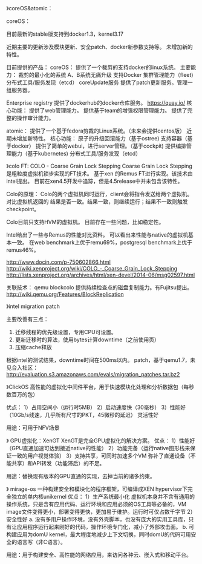 》coreOS&atomic： 

coreOS： 

目前最新的stable版支持到docker1.3，kernel3.17 

近期主要的更新涉及模块更新、安全patch、docker新参数支持等。 
未增加新的特性。 

目前提供的产品： 
coreOS： 
        提供了一个裁剪的支持docker的linux系统。 
        主要能力： 
                裁剪的最小化的系统 
                A、B系统无痛升级 
                支持Docker 
                集群管理能力（fleet) 
                分布式工具/服务发现（etcd） 
coreUpdate服务 
        提供了patch更新服务。管理一组服务器。 

Enterprise registry 
        提供了dockerhub的docker仓库服务。 
        https://quay.io/ 
        核心功能： 
                提供了web管理能力。 
                提供基于team的增强权限管理能力。 
                提供了完整的操作审计能力。 


atomic： 
提供了一个基于fedora剪裁的Linux系统。（未来会提供centos版） 
近期未增加新特性。 
        核心功能： 
                原子的升级回滚能力（基于ostree) 
                支持容器（基于docker） 
                提供了简单的webui，进行server管理。（基于cockpit) 
                提供编排管理能力（基于kubernetes) 
                分布式工具/服务发现（etcd） 
                


》colo FT: 
COLO - Coarse Grain Lock Stepping 
Coarse Grain Lock Stepping是粗粒度虚拟机锁步实现的FT技术。 
基于xen 的Remus FT进行实现。该技术由intel提出。 
目前在xen4.5开发中追踪，但是4.5release中并未包含该特性。 

Colo的原理： 
Colo的两个虚拟机同时运行，client会将指令发送给两个虚拟机。对比虚拟机返回的 
结果是否一致。结果一致，则继续运行；结果不一致则触发checkpoint。 

Colo目前只支持HVM的虚拟机。 
目前存在一些问题，比如稳定性。 

Intel给出了一些与Remus的性能对比资料。 
可以看出来性能与native的虚拟机基本一致。 
在web benchmark上优于remu69%，postgresql benchmark上优于remus46%。 

http://www.docin.com/p-750602866.html 
http://wiki.xenproject.org/wiki/COLO_-_Coarse_Grain_Lock_Stepping 
http://lists.xenproject.org/archives/html/xen-devel/2014-06/msg02597.html 


关联技术： 
qemu  blockcolo 
提供持续检查点的磁盘复制能力。有Fujitsu提出。 
http://wiki.qemu.org/Features/BlockReplication 



》intel migration patch 
 
主要改善有三点： 
1. 迁移线程的优先级设置，专用CPU可设置。 
2. 更新迁移时的算法，使用bytes计算downtime（之前使用页） 
3. 压缩cache释放 

根据intel的测试结果，downtime时间在500ms以内。 
patch，基于qemu1.7，未见合入社区： 
http://evaluation.s3.amazonaws.com/evals/migration_patches.tar.bz2 


》ClickOS
高性能的虚拟化中间件平台，用于快速模块化处理和分析数据包（每秒数百万的包）

优点：
1）占用空间小（运行时5MB）
2）启动速度快（30毫秒）
3）性能好（10Gb/s线速，几乎所有尺寸的PKT，45微秒的延迟）
灵活性好


用途：可用于NFV场景

》 GPU虚拟化：XenGT
XenGT是完全GPU虚拟化的解决方案。
优点：
1）性能好（GPU直通加速可达到接近native的性能）
2）功能完备（运行native图形栈来保证一致的用户视觉体验）
3）支持共享，可同时加速多个VM
弥补了直通设备（不能共享）和API转发（功能滞后）的不足。

用途：替换现有版本的GPU直通的实现，去掉当前的诸多约束。

》 mirage-os
一种构建安全和模块化的程序框架，可编译成XEN hypervisor下完全独立的单内核unikernel
优点：
1）生产系统最小化
虚拟机本身并不含有通用的操作系统，只是含有应用代码、运行环境和应用必须的OS工具等必备的，VM image文件变得更小，部署变得更快，更加易于维护。运行时可仅占数千字节
2）安全性好
a. 没有多用户操作环境，没有外壳脚本，也没有庞大的实用工具库，只有让应用程序运行起来刚好的代码，操作环境专门化，减小了外部攻击面。
b. 可构建应用为domU kernel，最大程度地减少上下文切换，同时domU的代码可用安全的语言写（非C语言）。

用途：用于构建安全、高性能的网络应用，来访问各种云、嵌入式和移动平台。
